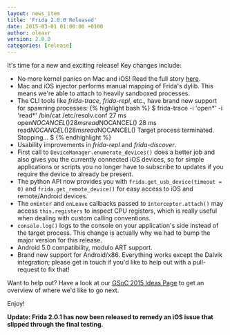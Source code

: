 ```yaml
---
layout: news_item
title: 'Frida 2.0.0 Released'
date: 2015-03-01 01:00:00 +0100
author: oleavr
version: 2.0.0
categories: [release]
---
```


It's time for a new and exciting release! Key changes include:

- No more kernel panics on Mac and iOS! Read the full story
  [here](https://medium.com/@oleavr/diy-kernel-panic-os-x-and-ios-in-10-loc-c250d9649159).
- Mac and iOS injector performs manual mapping of Frida's dylib. This means
  we're able to attach to heavily sandboxed processes.
- The CLI tools like *frida-trace*, *frida-repl*, etc., have brand new support
  for spawning processes:
{% highlight bash %}
$ frida-trace -i 'open*' -i 'read*' /bin/cat /etc/resolv.conf
    27 ms	open$NOCANCEL()
    28 ms	read$NOCANCEL()
    28 ms	read$NOCANCEL()
    28 ms	read$NOCANCEL()
Target process terminated.
Stopping...
$
{% endhighlight %}
- Usability improvements in *frida-repl* and *frida-discover*.
- First call to `DeviceManager.enumerate_devices()` does a better job and
  also gives you the currently connected iOS devices, so for simple applications
  or scripts you no longer have to subscribe to updates if you require the
  device to already be present.
- The python API now provides you with `frida.get_usb_device(timeout = 0)` and
  `frida.get_remote_device()` for easy access to iOS and remote/Android
  devices.
- The `onEnter` and `onLeave` callbacks passed to `Interceptor.attach()` may
  access `this.registers` to inspect CPU registers, which is really useful
  when dealing with custom calling conventions.
- `console.log()` logs to the console on your application's side instead of
  the target process. This change is actually why we had to bump the major
  version for this release.
- Android 5.0 compatibility, modulo ART support.
- Brand new support for Android/x86. Everything works except the Dalvik
  integration; please get in touch if you'd like to help out with a pull-request
  to fix that!

Want to help out? Have a look at our [GSoC 2015 Ideas Page](http://www.frida.re/docs/gsoc-ideas-2015/)
to get an overview of where we'd like to go next.

Enjoy!

**Update: Frida 2.0.1 has now been released to remedy an iOS issue that slipped
through the final testing.**
